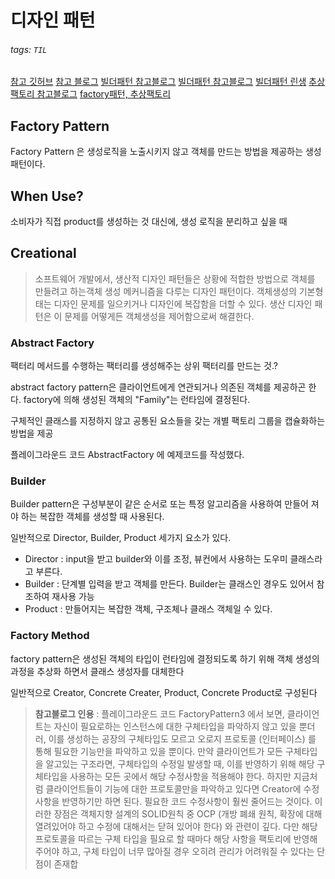 # 디자인 패턴
###### tags: `TIL`
[참고 깃허브](https://github.com/ochococo/Design-Patterns-In-Swift#-factory-method)
[참고 블로그](https://inuplace.tistory.com/1170)
[빌더패턴 참고블로그](https://icksw.tistory.com/236?category=944177)
[빌더패턴 참고블로그](https://imjhk03.github.io/posts/create-builder-pattern-in-swift/)
[빌더패턴 린생](https://linsaeng.tistory.com/7)
[추상팩토리 참고블로그](https://icksw.tistory.com/235)
[factory패턴, 추상팩토리](https://leechamin.tistory.com/552)

## Factory Pattern
Factory Pattern 은 생성로직을 노출시키지 않고 객체를 만드는 방법을 제공하는 생성패턴이다.

## When Use?
소비자가 직접 product를 생성하는 것 대신에, 생성 로직을 분리하고 싶을 때
## Creational

> 소프트웨어 개발에서, 생산적 디자인 패턴들은 상황에 적합한 방법으로 객체를 만들려고 하는객체 생성 메커니즘을 다루는 디자인 패턴이다. 객체생성의 기본형태는 디자인 문제를 일으키거나 디자인에 복잡함을 더할 수 있다. 생산 디자인 패턴은 이 문제를 어떻게든 객체생성을 제어함으로써 해결한다.

### Abstract Factory

팩터리 메서드를 수행하는 팩터리를 생성해주는 상위 팩터리를 만드는 것.?

abstract factory pattern은 클라이언트에게 연관되거나 의존된 객체를 제공하곤 한다.
factory에 의해 생성된 객체의 "Family"는 런타임에 결정된다.

구체적인 클래스를 지정하지 않고 공통된 요소들을 갖는 개별 팩토리 그룹을 캡슐화하는 방법을 제공

플레이그라운드 코드 AbstractFactory 에 예제코드를 작성했다. 

### Builder
Builder pattern은 구성부분이 같은 순서로 또는 특정 알고리즘을 사용하여 만들어 져야 하는 복잡한 객체를 생성할 때 사용된다.

일반적으로 Director, Builder, Product 세가지 요소가 있다. 
- Director : input을 받고 builder와 이를 조정, 뷰컨에서 사용하는 도우미 클래스라고 부른다.
- Builder : 단계별 입력을 받고 객체를 만든다. Builder는 클래스인 경우도 있어서 참조하여 재사용 가능
- Product : 만들어지는 복잡한 객체, 구조체나 클래스 객체일 수 있다. 

### Factory Method

factory pattern은 생성된 객체의 타입이 런타임에 결정되도록 하기 위해 객체 생성의 과정을 추상화 하면서 클래스 생성자를 대체한다

일반적으로 Creator, Concrete Creater, Product, Concrete Product로 구성된다

> **참고블로그 인용** : 플레이그라운드 코드 FactoryPattern3 에서 보면, 클라이언트는 자신이 필요로하는 인스턴스에 대한 구체타입을 파악하지 않고 있을 뿐더러, 이를 생성하는 공장의 구체타입도 모르고 오로지 프로토콜 (인터페이스) 를 통해 필요한 기능만을 파악하고 있을 뿐이다. 
만약 클라이언트가 모든 구체타입을 알고있는 구조라면, 구체타입의 수정일 발생할 때, 이를 반영하기 위해 해당 구체타입을 사용하는 모든 곳에서 해당 수정사항을 적용해야 한다. 하지만 지금처럼 클라이언트들이 기능에 대한 프로토콜만을 파악하고 있다면 Creator에 수정사항을 반영하기만 하면 된다. 필요한 코드 수정사항이 훨씬 줄어드는 것이다.
이러한 장점은 객체지향 설계의 SOLID원칙 중 OCP (개방 폐쇄 원칙, 확장에 대해 열려있어야 하고 수정에 대해서는 닫혀 있어야 한다) 와 관련이 깊다.
다만 해당 프로토콜을 따르는 구체 타입을 필요로 할 때마다 해당 사항을 팩토리에 반영해주어야 하고, 구체 타입이 너무 많아질 경우 오히려 관리가 어려워질 수 있다는 단점이 존재합

